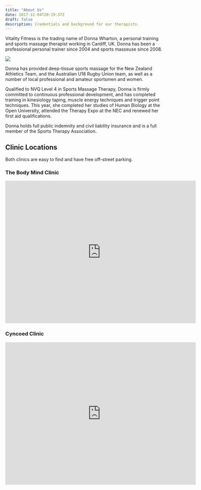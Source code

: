 ```yaml
---
title: "About Us"
date: 2017-12-04T20:19:37Z
draft: false
description: Credentials and background for our therapists.
---
```


Vitality Fitness is the trading name of Donna Wharton, a personal training and sports massage therapist working in Cardiff, UK.  Donna has been a professional personal trainer since 2004 and sports masseuse since 2008.

<img src="/img/donna_sports_massage.jpeg" class="img-fluid rounded">

Donna has provided deep-tissue sports massage for the New Zealand Athletics Team, and the Australian U18 Rugby Union team, as well as a number of local professional and amateur sportsmen and women.

Qualified to NVQ Level 4 in Sports Massage Therapy, Donna is firmly committed to continuous professional development, and has completed training in kinesiology taping, muscle energy techniques and trigger point techniques. This year, she completed her studies of Human Biology at the Open University, attended the Therapy Expo at the NEC and renewed her first aid qualifications.

Donna holds full public indemnity and civil liability insurance and is a full member of the Sports Therapy Association.

## Clinic Locations

Both clinics are easy to find and have free off-street parking.

### The Body Mind Clinic

<iframe src="https://www.google.com/maps/embed?pb=!1m18!1m12!1m3!1d2484.33995909296!2d-3.160155084095402!3d51.48862867963209!2m3!1f0!2f0!3f0!3m2!1i1024!2i768!4f13.1!3m3!1m2!1s0x486e1cc354695555%3A0xe71ea276e4606f9e!2sThe+Body+Clinic!5e0!3m2!1sen!2suk!4v1544448140564" width="600" height="450" frameborder="0" style="border:0" allowfullscreen></iframe>

### Cyncoed Clinic

<iframe src="https://www.google.com/maps/embed?pb=!1m18!1m12!1m3!1d2483.004888080732!2d-3.1649436840717717!3d51.51312631810525!2m3!1f0!2f0!3f0!3m2!1i1024!2i768!4f13.1!3m3!1m2!1s0x486e1cf7b83c5f8f%3A0x3de3c53d63d3be08!2s7+Brynderwen+Cl%2C+Cardiff+CF23+6BR!5e0!3m2!1sen!2suk!4v1560195552877!5m2!1sen!2suk" width="600" height="450" frameborder="0" style="border:0" allowfullscreen></iframe>
